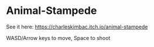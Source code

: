 # Animal-Stampede
 
See it here: https://charleskimbac.itch.io/animal-stampede

WASD/Arrow keys to move, Space to shoot
